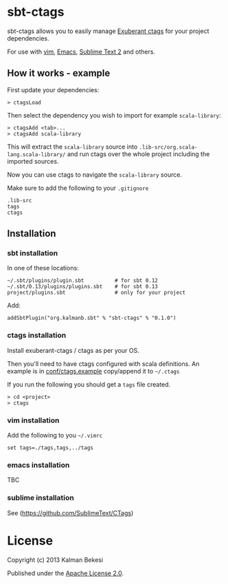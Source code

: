 # sbt-ctags

sbt-ctags allows you to easily manage [Exuberant ctags](http://ctags.sourceforge.net/) for your project dependencies.

For use with [vim](http://www.vim.org/), [Emacs](http://www.gnu.org/software/emacs/), [Sublime Text 2](http://www.sublimetext.com/) and others.

## How it works - example
First update your dependencies:

    > ctagsLoad

Then select the dependency you wish to import for example `scala-library`:

    > ctagsAdd <tab>...
    > ctagsAdd scala-library

This will extract the `scala-library` source into `.lib-src/org.scala-lang.scala-library/` and run ctags over the whole project including the imported sources.

Now you can use ctags to navigate the `scala-library` source.

Make sure to add the following to your `.gitignore`

    .lib-src
    tags
    ctags


## Installation

### sbt installation
In one of these locations:

    ~/.sbt/plugins/plugin.sbt          # for sbt 0.12
    ~/.sbt/0.13/plugins/plugins.sbt    # for sbt 0.13
    project/plugins.sbt                # only for your project

Add:

    addSbtPlugin("org.kalmanb.sbt" % "sbt-ctags" % "0.1.0")


### ctags installation
Install exuberant-ctags / ctags as per your OS.

Then you'll need to have ctags configured with scala definitions. An example is in [conf/ctags.example](https://github.com/kalmanb/sbt-ctags/blob/master/conf/ctags.example) copy/append it to `~/.ctags`

If you run the following you should get a `tags` file created.

    > cd <project>
    > ctags

### vim installation
Add the following to you `~/.vimrc`

    set tags=./tags,tags,../tags


### emacs installation
TBC


### sublime installation
See (https://github.com/SublimeText/CTags)


# License

Copyright (c) 2013 Kalman Bekesi

Published under the [Apache License 2.0](http://en.wikipedia.org/wiki/Apache_license).

